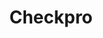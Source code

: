 ---
title: Checkpro
slug: checkpro
updated-on: '2024-05-30T13:44:31.749Z'
created-on: '2024-05-30T13:41:46.671Z'
published-on: '2024-05-30T13:54:32.469Z'
f_city-state-2:
- cms/city/clearwater-fl.md
- cms/city/jonesboro-ga.md
- cms/city/lagrange-ga.md
- cms/city/marietta-ga.md
f_locations:
- cms/payday-loan/checkpro-14427.md
- cms/payday-loan/checkpro-14428.md
- cms/payday-loan/checkpro-14429.md
- cms/payday-loan/checkpro-14430.md
- cms/payday-loan/checkpro-14431.md
- cms/payday-loan/checkpro-14432.md
- cms/payday-loan/checkpro-14433.md
f_states:
- cms/state/florida.md
- cms/state/georgia.md
layout: '[company].html'
tags: company
---
